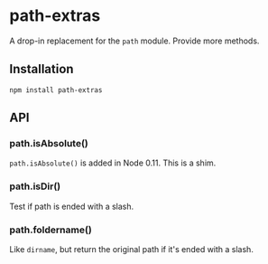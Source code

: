 # path-extras

A drop-in replacement for the `path` module. Provide more methods.

## Installation

	npm install path-extras

## API

### path.isAbsolute()

`path.isAbsolute()` is added in Node 0.11. This is a shim.

### path.isDir()

Test if path is ended with a slash.

### path.foldername()

Like `dirname`, but return the original path if it's ended with a slash.